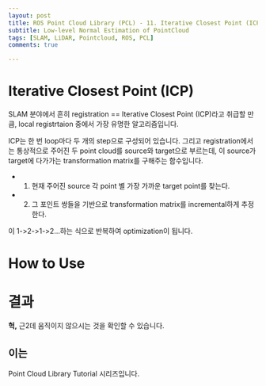 ```yaml
---
layout: post
title: ROS Point Cloud Library (PCL) - 11. Iterative Closest Point (ICP)
subtitle: Low-level Normal Estimation of PointCloud 
tags: [SLAM, LiDAR, Pointcloud, ROS, PCL]
comments: true

---
```


# Iterative Closest Point (ICP)

SLAM 분야에서 흔히 registration == Iterative Closest Point (ICP)라고 취급할 만큼, local registrtaion 중에서 가장 유명한 알고리즘입니다. 

ICP는 한 번 loop마다 두 개의 step으로 구성되어 있습니다. 그리고 registration에서는 통상적으로 주어진 두 point cloud를 source와 target으로 부르는데, 이 source가 target에 다가가는 transformation matrix를 구해주는 함수입니다.

* 1. 현재 주어진 source 각 point 별 가장 가까운 target point를 찾는다.  
* 2. 그 포인트 쌍들을 기반으로 transformation matrix를 incremental하게 추정한다.

이 1->2->1->2...하는 식으로 반복하여 optimization이 됩니다.


# How to Use

<script src="https://gist.github.com/LimHyungTae/639e39853fe465ffe941417821cc87e0.js"></script>

# 결과


**헉,** 근2데 움직이지 않으시는 것을 확인할 수 있습니다.

이는 
---

Point Cloud Library Tutorial 시리즈입니다.

